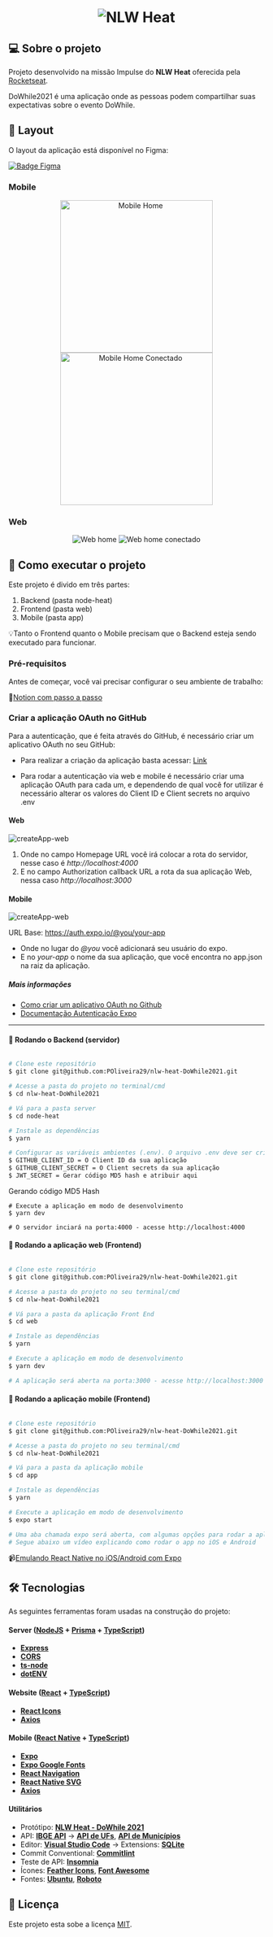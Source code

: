 <h1 align="center">
    <img align="center" src="/web/src/assets/logo.svg" alt="NLW Heat" />
</h1>

## 💻 Sobre o projeto

Projeto desenvolvido na missão Impulse do **NLW Heat** oferecida pela [Rocketseat](https://www.rocketseat.com.br/).

DoWhile2021 é uma aplicação onde as pessoas podem compartilhar suas expectativas sobre o evento DoWhile.

## 🎨 Layout

O layout da aplicação está disponível no Figma:

<a href="https://www.figma.com/community/file/1031699316177416916/%5BNLW-Heat---Mission%3A-Impulse%5D-DoWhile2021">
  <img alt="Badge Figma" src="https://img.shields.io/badge/Acessar%20Layout%20-Figma-%2304D361">
</a>

### Mobile

<p align="center">
  <img alt="Mobile Home" src=".github/mobile-home.png" width="300px">
  <img alt="Mobile Home Conectado" src=".github/mobile-home-logado.png" width="300px">
</p>

### Web

<p align="center">
  <img alt="Web home" src=".github/web-home.png" >
  <img alt="Web home conectado" src=".github/web-home-logado.png">
</p>


## 🚀 Como executar o projeto

Este projeto é divido em três partes:
1. Backend (pasta node-heat) 
2. Frontend (pasta web)
3. Mobile (pasta app)

💡Tanto o Frontend quanto o Mobile precisam que o Backend esteja sendo executado para funcionar.

### Pré-requisitos

Antes de começar, você vai precisar configurar o seu ambiente de trabalho:

📝[Notion com passo a passo](https://efficient-sloth-d85.notion.site/Impulse-240cb588fb8d4089917c7a6cef0008b3)

### Criar a aplicação OAuth no GitHub

Para a autenticação, que é feita através do GitHub, é necessário criar um aplicativo OAuth no seu GitHub:

- Para realizar a criação da aplicação basta acessar: [Link](https://github.com/settings/developers)

- Para rodar a autenticação via web e mobile é necessário criar uma aplicação OAuth para cada um, e dependendo de qual você for utilizar é necessário alterar os valores do Client ID e Client secrets no arquivo .env

#### Web

![createApp-web](.github/create-app-forWeb.gif)

1. Onde no campo Homepage URL você irá colocar a rota do servidor, nesse caso é *http://localhost:4000*
2. E no campo Authorization callback URL a rota da sua aplicação Web, nessa caso *http://localhost:3000*

#### Mobile

![createApp-web](.github/createApp-mobile.gif)

<span>URL Base: https://auth.expo.io/@you/your-app</span>

- Onde no lugar do *@you* você adicionará seu usuário do expo.
- E no *your-app* o nome da sua aplicação, que você encontra no app.json na raiz da aplicação.

##### Mais informações

- [Como criar um aplicativo OAuth no Github](https://docs.github.com/pt/developers/apps/building-oauth-apps/creating-an-oauth-app)
- [Documentação Autenticação Expo](https://docs.expo.dev/guides/authentication/#github)

---

#### 🎲 Rodando o Backend (servidor)

```bash

# Clone este repositório
$ git clone git@github.com:POliveira29/nlw-heat-DoWhile2021.git

# Acesse a pasta do projeto no terminal/cmd
$ cd nlw-heat-DoWhile2021

# Vá para a pasta server
$ cd node-heat

# Instale as dependências
$ yarn

# Configurar as variáveis ambientes (.env). O arquivo .env deve ser criado dentro da raiz do projeto com essas variáveis:
$ GITHUB_CLIENT_ID = O Client ID da sua aplicação
$ GITHUB_CLIENT_SECRET = O Client secrets da sua aplicação
$ JWT_SECRET = Gerar código MD5 hash e atribuir aqui
```
Gerando código MD5 Hash

```
# Execute a aplicação em modo de desenvolvimento
$ yarn dev

# O servidor inciará na porta:4000 - acesse http://localhost:4000 

```


#### 🧭 Rodando a aplicação web (Frontend)

```bash

# Clone este repositório
$ git clone git@github.com:POliveira29/nlw-heat-DoWhile2021.git

# Acesse a pasta do projeto no seu terminal/cmd
$ cd nlw-heat-DoWhile2021

# Vá para a pasta da aplicação Front End
$ cd web

# Instale as dependências
$ yarn

# Execute a aplicação em modo de desenvolvimento
$ yarn dev

# A aplicação será aberta na porta:3000 - acesse http://localhost:3000

```

#### 📱 Rodando a aplicação mobile (Frontend)

```bash

# Clone este repositório
$ git clone git@github.com:POliveira29/nlw-heat-DoWhile2021.git

# Acesse a pasta do projeto no seu terminal/cmd
$ cd nlw-heat-DoWhile2021

# Vá para a pasta da aplicação mobile
$ cd app

# Instale as dependências
$ yarn

# Execute a aplicação em modo de desenvolvimento
$ expo start

# Uma aba chamada expo será aberta, com algumas opções para rodar a aplicação
# Segue abaixo um vídeo explicando como rodar o app no iOS e Android
```

📹[Emulando React Native no iOS/Android com Expo](https://www.youtube.com/watch?v=eSjFDWYkdxM)

## 🛠️ Tecnologias

As seguintes ferramentas foram usadas na construção do projeto:

#### **Server**  ([NodeJS](https://nodejs.org/en/)  + [Prisma](https://www.prisma.io)  +  [TypeScript](https://www.typescriptlang.org/))

-   **[Express](https://expressjs.com/)**
-   **[CORS](https://expressjs.com/en/resources/middleware/cors.html)**
-   **[ts-node](https://github.com/TypeStrong/ts-node)**
-   **[dotENV](https://github.com/motdotla/dotenv)**

#### **Website**  ([React](https://reactjs.org/)  +  [TypeScript](https://www.typescriptlang.org/))

-   **[React Icons](https://react-icons.github.io/react-icons/)**
-   **[Axios](https://github.com/axios/axios)**

#### [](https://github.com/tgmarinho/Ecoleta#mobile-react-native--typescript)**Mobile**  ([React Native](http://www.reactnative.com/)  +  [TypeScript](https://www.typescriptlang.org/))

-   **[Expo](https://expo.io/)**
-   **[Expo Google Fonts](https://github.com/expo/google-fonts)**
-   **[React Navigation](https://reactnavigation.org/)**
-   **[React Native SVG](https://github.com/react-native-community/react-native-svg)**
-   **[Axios](https://github.com/axios/axios)**

#### [](https://github.com/tgmarinho/Ecoleta#utilit%C3%A1rios)**Utilitários**

-   Protótipo:  **[NLW Heat - DoWhile 2021](https://www.figma.com/community/file/1031699316177416916)**
-   API:  **[IBGE API](https://servicodados.ibge.gov.br/api/docs/localidades?versao=1)**  →  **[API de UFs](https://servicodados.ibge.gov.br/api/docs/localidades?versao=1#api-UFs-estadosGet)**,  **[API de Municípios](https://servicodados.ibge.gov.br/api/docs/localidades?versao=1#api-Municipios-estadosUFMunicipiosGet)**
-   Editor:  **[Visual Studio Code](https://code.visualstudio.com/)**  → Extensions:  **[SQLite](https://marketplace.visualstudio.com/items?itemName=alexcvzz.vscode-sqlite)**
-   Commit Conventional:  **[Commitlint](https://github.com/conventional-changelog/commitlint)**
-   Teste de API:  **[Insomnia](https://insomnia.rest/)**
-   Ícones:  **[Feather Icons](https://feathericons.com/)**,  **[Font Awesome](https://fontawesome.com/)**
-   Fontes:  **[Ubuntu](https://fonts.google.com/specimen/Ubuntu)**,  **[Roboto](https://fonts.google.com/specimen/Roboto)**


## 📝 Licença

Este projeto esta sobe a licença [MIT](./LICENSE).
